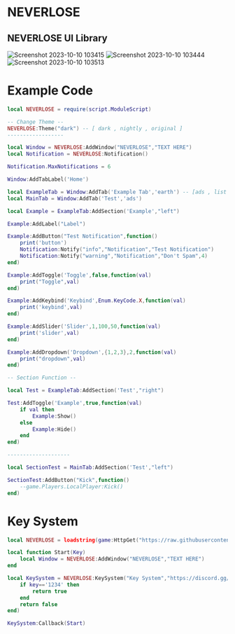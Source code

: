# NEVERLOSE
## NEVERLOSE UI Library
![Screenshot 2023-10-10 103415](https://github.com/3345-c-a-t-s-u-s/NEVERLOSE-UI-Nightly/assets/117000269/1f8be350-58e7-409d-8389-d6b1e7da2afe)
![Screenshot 2023-10-10 103444](https://github.com/3345-c-a-t-s-u-s/NEVERLOSE-UI-Nightly/assets/117000269/3c358aa1-fed3-48dd-abcb-c01030dd9f41)
![Screenshot 2023-10-10 103513](https://github.com/3345-c-a-t-s-u-s/NEVERLOSE-UI-Nightly/assets/117000269/8d81318b-7cf8-4ad2-8b1b-5517cfdf94ea)

# Example Code
```lua
local NEVERLOSE = require(script.ModuleScript)

-- Change Theme --
NEVERLOSE:Theme("dark") -- [ dark , nightly , original ]
------------------

local Window = NEVERLOSE:AddWindow("NEVERLOSE","TEXT HERE")
local Notification = NEVERLOSE:Notification()

Notification.MaxNotifications = 6

Window:AddTabLabel('Home')

local ExampleTab = Window:AddTab('Example Tab','earth') -- [ads , list , folder , earth , locked , home , mouse , user]
local MainTab = Window:AddTab('Test','ads')

local Example = ExampleTab:AddSection('Example',"left")

Example:AddLabel("Label")

Example:AddButton("Test Notification",function()
	print('button')
	Notification:Notify("info","Notification","Test Notification")
	Notification:Notify("warning","Notification","Don't Spam",4)
end)

Example:AddToggle('Toggle',false,function(val)
	print("Toggle",val)
end)

Example:AddKeybind('Keybind',Enum.KeyCode.X,function(val)
	print('keybind',val)
end)

Example:AddSlider('Slider',1,100,50,function(val)
	print('slider',val)
end)

Example:AddDropdown('Dropdown',{1,2,3},2,function(val)
	print("dropdown",val)
end)

-- Section Function --

local Test = ExampleTab:AddSection('Test',"right")

Test:AddToggle('Example',true,function(val)
	if val then
		Example:Show()
	else
		Example:Hide()
	end
end)

--------------------

local SectionTest = MainTab:AddSection('Test',"left")

SectionTest:AddButton("Kick",function()
	--game.Players.LocalPlayer:Kick()
end)
```

# Key System

```lua
local NEVERLOSE = loadstring(game:HttpGet("https://raw.githubusercontent.com/3345-c-a-t-s-u-s/NEVERLOSE-UI-Nightly/main/source.lua"))()

local function Start(Key)
	local Window = NEVERLOSE:AddWindow("NEVERLOSE","TEXT HERE")
end

local KeySystem = NEVERLOSE:KeySystem("Key System","https://discord.gg/bedol-hub",function(key)
	if key=='1234' then
		return true
	end
	return false
end)

KeySystem:Callback(Start)
```
